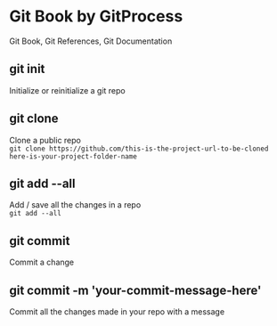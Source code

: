 # Git Book by GitProcess
Git Book, Git References, Git Documentation

## git init
Initialize or reinitialize a git repo

## git clone
Clone a public repo <br/>
`git clone https://github.com/this-is-the-project-url-to-be-cloned here-is-your-project-folder-name`

## git add --all
Add / save all the changes in a repo <br/>
`git add --all`

## git commit
Commit a change

## git commit -m 'your-commit-message-here'
Commit all the changes made in your repo with a message

